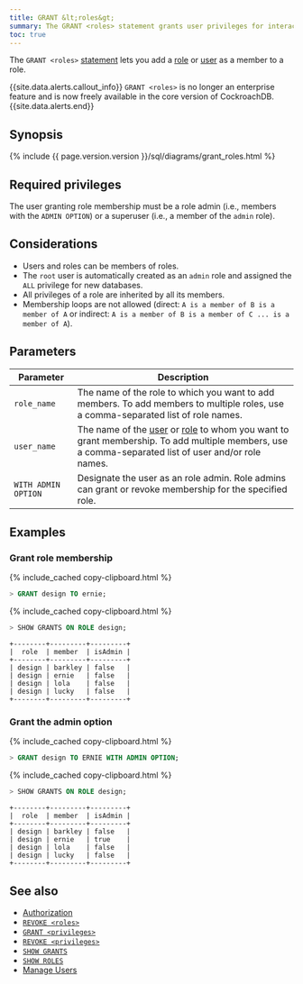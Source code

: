 ```yaml
---
title: GRANT &lt;roles&gt;
summary: The GRANT <roles> statement grants user privileges for interacting with specific databases and tables.
toc: true
---
```


The `GRANT <roles>` [statement](sql-statements.html) lets you add a [role](authorization.html#create-and-manage-roles) or [user](create-and-manage-users.html) as a member to a role.

{{site.data.alerts.callout_info}}
<code>GRANT &lt;roles&gt;</code> is no longer an enterprise feature and is now freely available in the core version of CockroachDB.
{{site.data.alerts.end}}

## Synopsis

<section>{% include {{ page.version.version }}/sql/diagrams/grant_roles.html %}</section>

## Required privileges

The user granting role membership must be a role admin (i.e., members with the `ADMIN OPTION`) or a superuser (i.e., a member of the `admin` role).

## Considerations

- Users and roles can be members of roles.
- The `root` user is automatically created as an `admin` role and assigned the `ALL` privilege for new databases.
- All privileges of a role are inherited by all its members.
- Membership loops are not allowed (direct: `A is a member of B is a member of A` or indirect: `A is a member of B is a member of C ... is a member of A`).

## Parameters

Parameter | Description
----------|------------
`role_name` | The name of the role to which you want to add members. To add members to multiple roles, use a comma-separated list of role names.
`user_name` | The name of the [user](create-and-manage-users.html) or [role](authorization.html#create-and-manage-roles) to whom you want to grant membership. To add multiple members, use a comma-separated list of user and/or role names.
`WITH ADMIN OPTION` | Designate the user as an role admin. Role admins can grant or revoke membership for the specified role.

## Examples

### Grant role membership

{% include_cached copy-clipboard.html %}
~~~ sql
> GRANT design TO ernie;
~~~

{% include_cached copy-clipboard.html %}
~~~ sql
> SHOW GRANTS ON ROLE design;
~~~
~~~
+--------+---------+---------+
|  role  | member  | isAdmin |
+--------+---------+---------+
| design | barkley | false   |
| design | ernie   | false   |
| design | lola    | false   |
| design | lucky   | false   |
+--------+---------+---------+
~~~

### Grant the admin option

{% include_cached copy-clipboard.html %}
~~~ sql
> GRANT design TO ERNIE WITH ADMIN OPTION;
~~~
{% include_cached copy-clipboard.html %}
~~~ sql
> SHOW GRANTS ON ROLE design;
~~~
~~~
+--------+---------+---------+
|  role  | member  | isAdmin |
+--------+---------+---------+
| design | barkley | false   |
| design | ernie   | true    |
| design | lola    | false   |
| design | lucky   | false   |
+--------+---------+---------+
~~~

## See also

- [Authorization](authorization.html)
- [`REVOKE <roles>`](revoke-roles.html)
- [`GRANT <privileges>`](grant.html)
- [`REVOKE <privileges>`](revoke.html)
- [`SHOW GRANTS`](show-grants.html)
- [`SHOW ROLES`](show-roles.html)
- [Manage Users](create-and-manage-users.html)
